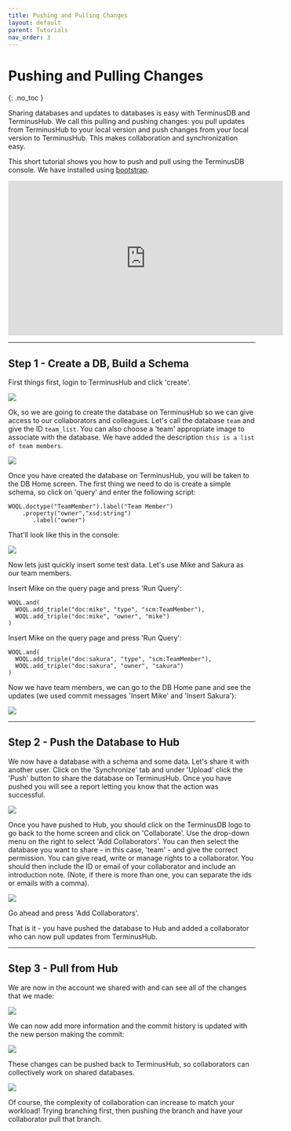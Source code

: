 ```yaml
---
title: Pushing and Pulling Changes
layout: default
parent: Tutorials
nav_order: 3
---
```

# Pushing and Pulling Changes

{: .no_toc }

Sharing databases and updates to databases is easy with TerminusDB and TerminusHub. We call this pulling and pushing changes: you pull updates from TerminusHub to your local version and push changes from your local version to TerminusHub. This makes collaboration and synchronization easy.

This short tutorial shows you how to push and pull using the TerminusDB console. We have installed using [bootstrap](https://github.com/terminusdb/terminusdb-bootstrap). 

<iframe width="560" height="315" src="https://www.youtube.com/embed/zKnFnPQY5Vo" frameborder="0" allow="accelerometer; autoplay; encrypted-media; gyroscope; picture-in-picture" allowfullscreen></iframe>

- - -

## Step 1 - Create a DB, Build a Schema

First things first, login to TerminusHub and click 'create'.

![](/docs/assets/uploads/logged-in.jpg)

Ok, so we are going to create the database on TerminusHub so we can give access to our collaborators and colleagues. Let's call the database `team` and give the ID `team_list`. You can also choose a 'team' appropriate image to associate with the database. We have added the description `this is a list of team members`.

![](/docs/assets/uploads/create-db.jpg)

Once you have created the database on TerminusHub, you will be taken to the DB Home screen. The first thing we need to do is create a simple schema, so click on 'query' and enter the following script:

```
WOQL.doctype("TeamMember").label("Team Member")
    .property("owner","xsd:string")
       .label("owner")
```

That'll look like this in the console:

![](/docs/assets/uploads/schema.jpg)

Now lets just quickly insert some test data. Let's use Mike and Sakura as our team members.

Insert Mike on the query page and press 'Run Query':

```
WOQL.and(
  WOQL.add_triple("doc:mike", "type", "scm:TeamMember"),
  WOQL.add_triple("doc:mike", "owner", "mike")
)
```

Insert Mike on the query page and press 'Run Query':

```
WOQL.and(
  WOQL.add_triple("doc:sakura", "type", "scm:TeamMember"),
  WOQL.add_triple("doc:sakura", "owner", "sakura")
)
```

Now we have team members, we can go to the DB Home pane and see the updates (we used commit messages 'Insert Mike' and 'Insert Sakura'):

![](/docs/assets/uploads/db-home-with-revision-history.jpg)

- - -

## Step 2 - Push the Database to Hub

We now have a database with a schema and some data. Let's share it with another user. Click on the 'Synchronize' tab and under 'Upload' click the 'Push' button to share the database on TerminusHub. Once you have pushed you will see a report letting you know that the action was successful.

![](/docs/assets/uploads/post-push-1.jpg)

Once you have pushed to Hub, you should click on the TerminusDB logo to go back to the home screen and click on 'Collaborate'. Use the drop-down menu on the right to select 'Add Collaborators'. You can then select the database you want to share - in this case, 'team' - and give the correct permission. You can give read, write or manage rights to a collaborator. You should then include the ID or email of your collaborator and include an introduction note. (Note, if there is more than one, you can separate the ids or emails with a comma).

![](/docs/assets/uploads/collaborate.jpg)

Go ahead and press 'Add Collaborators'.

That is it - you have pushed the database to Hub and added a collaborator who can now pull updates from TerminusHub.

- - -

## Step 3 - Pull from Hub

We are now in the account we shared with and can see all of the changes that we made:

![](/docs/assets/uploads/db-home-luke.jpg)

We can now add more information and the commit history is updated with the new person making the commit:

![](/docs/assets/uploads/add-new-luke.jpg)

These changes can be pushed back to TerminusHub, so collaborators can collectively work on shared databases.

![](/docs/assets/uploads/pull-slide.jpg)

Of course, the complexity of collaboration can increase to match your workload! Trying branching first, then pushing the branch and have your collaborator pull that branch.
